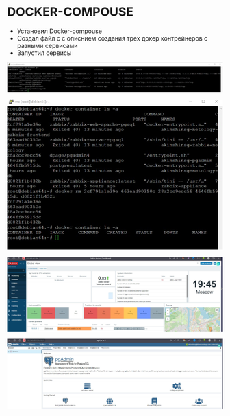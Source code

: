 # DOCKER-COMPOUSE
- Установил Docker-compouse
- Создал файл с с описнием создания трех докер контрейнеров с разными сервисами
- Запустил сервисы

![Ссылка](https://github.com/akinya1974/DOCKER-COMPOUSE/blob/main/JPG/image2.jpg)


![Ссылка](https://github.com/akinya1974/DOCKER-COMPOUSE/blob/main/JPG/image3.jpg)


![Ссылка](https://github.com/akinya1974/DOCKER-COMPOUSE/blob/main/JPG/image4.jpg)


![Ссылка](https://github.com/akinya1974/DOCKER-COMPOUSE/blob/main/JPG/image5.jpg)


